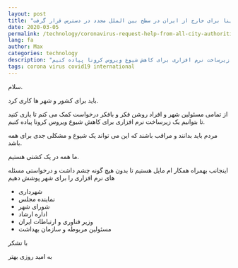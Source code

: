 ```yaml
---
layout: post
title: "بانک سینا برای خارج از ایران در سطح بین الملل مجدد در دسترس قرار گرفت"
date: 2020-03-05
permalink: /technology/coronavirus-request-help-from-all-city-authorities-to-set-up-software/
lang: fa
author: Max
categories: technology
description: "از تمامی مسئولین شهر و افراد روشن فکر و بافکر درخواست کمک می کنم تا یاری کنید تا بتوانیم یک زیرساخت نرم افزاری برای کاهش شیوع ویروس کرونا پیاده کنیم."
tags: corona virus covid19 international
---
```


سلام.

باید برای کشور و شهر ها کاری کرد.

از تمامی مسئولین شهر و افراد روشن فکر و بافکر درخواست کمک می کنم تا یاری کنید تا بتوانیم یک زیرساخت نرم افزاری برای کاهش شیوع ویروس کرونا پیاده کنیم.

مردم باید بدانند و مراقب باشند که این می تواند یک شیوع و مشکلی جدی برای همه باشد.

ما همه در یک کشتی هستیم.

اینجانب بهمراه همکار ام مایل هستیم تا بدون هیچ گونه چشم داشت و درخواستی مسئله های نرم افزاری را برای شهر پوشش دهیم

- شهرداری
- نماینده مجلس
- شورای شهر
- اداره ارشاد
- وزیر فناوری و ارتباطات ایران
- مسئولین مربوطه و سازمان بهداشت

با تشکر

به امید روزی بهتر
